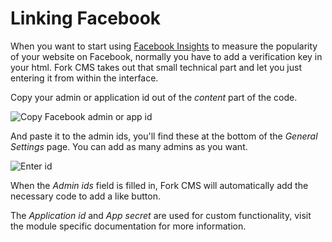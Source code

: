 # Linking Facebook

When you want to start using [Facebook Insights](https://developers.facebook.com/docs/insights/) to measure the popularity of your website on Facebook, normally you have to add a verification key in your html. Fork CMS takes out that small technical part and let you just entering it from within the interface.

Copy your admin or application id out of the *content* part of the code.

![Copy Facebook admin or app id](https://raw.github.com/forkcms/documentation/master/02.%20getting%20started/assets/facebook_id.png)

And paste it to the admin ids, you'll find these at the bottom of the *General* *Settings* page. You can add as many admins as you want.

![Enter id](https://raw.github.com/forkcms/documentation/master/02.%20getting%20started/assets/facebook_fork.png)

When the *Admin ids* field is filled in, Fork CMS will automatically add the necessary code to add a like button.

The *Application id* and *App secret* are used for custom functionality, visit the module specific documentation for more information.
